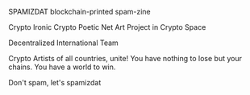 SPAMIZDAT blockchain-printed spam-zine

Crypto Ironic Crypto Poetic Net Art Project in Crypto Space

Decentralized International Team

Crypto Artists of all countries, unite! You have nothing to lose but your chains. You have a world to win.

Don't spam, let's spamizdat
